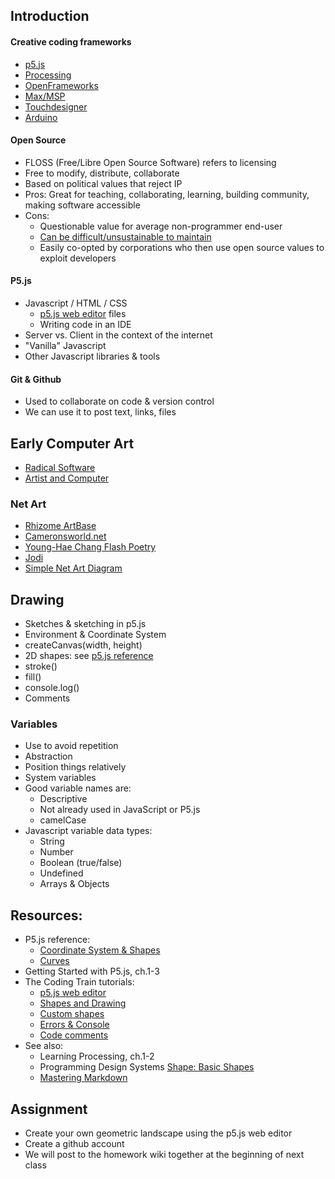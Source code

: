 ## Introduction

#### Creative coding frameworks
* [p5.js](https://p5js.org/)
* [Processing](https://processing.org/)
* [OpenFrameworks](https://openframeworks.cc/)
* [Max/MSP](https://cycling74.com/)
* [Touchdesigner](https://processing.org/)
* [Arduino](https://derivative.ca/)

#### Open Source
* FLOSS (Free/Libre Open Source Software) refers to licensing
* Free to modify, distribute, collaborate
* Based on political values that reject IP
* Pros: Great for teaching, collaborating, learning, building community, making software accessible
* Cons: 
  - Questionable value for average non-programmer end-user
  - [Can be difficult/unsustainable to maintain](https://www.technologyreview.com/2021/12/17/1042692/log4j-internet-open-source-hacking/)
  - Easily co-opted by corporations who then use open source values to exploit developers

#### P5.js 
* Javascript / HTML / CSS 
  - [p5.js web editor](https://editor.p5js.org/) files 
  - Writing code in an IDE
* Server vs. Client in the context of the internet
* "Vanilla" Javascript
* Other Javascript libraries & tools 

#### Git & Github 
* Used to collaborate on code & version control
* We can use it to post text, links, files

## Early Computer Art
* [Radical Software](https://www.radicalsoftware.org/e/index.html)
* [Artist and Computer](https://www.radicalsoftware.org/e/index.html)

### Net Art
* [Rhizome ArtBase](https://artbase.rhizome.org/wiki/Main_Page)
* [Cameronsworld.net](https://artbase.rhizome.org/wiki/Main_Page)
* [Young-Hae Chang Flash Poetry](https://yhchang.com/)
* [Jodi](http://wwwwwwwww.jodi.org/)
* [Simple Net Art Diagram](http://www.mteww.com/images/netartdiagram.gif)


## Drawing 
* Sketches & sketching in p5.js
* Environment & Coordinate System
* createCanvas(width, height)
* 2D shapes: see [p5.js reference](https://editor.p5js.org/)
* stroke()
* fill()
* console.log()
* Comments

### Variables
* Use to avoid repetition
* Abstraction
* Position things relatively
* System variables
* Good variable names are:
  - Descriptive
  - Not already used in JavaScript or P5.js
  - camelCase
* Javascript variable data types:
  - String
  - Number
  - Boolean (true/false)
  - Undefined
  - Arrays & Objects

## Resources: 
* P5.js reference: 
  - [Coordinate System & Shapes](https://p5js.org/learn/coordinate-system-and-shapes.html)
  - [Curves](https://p5js.org/learn/curves.html)
* Getting Started with P5.js, ch.1-3
* The Coding Train tutorials:
  - [p5.js web editor](https://www.youtube.com/watch?v=MXs1cOlidWs&feature=youtu.be)
  - [Shapes and Drawing](https://www.youtube.com/watch?v=c3TeLi6Ns1E&ab_channel=TheCodingTrain)
  - [Custom shapes](https://www.youtube.com/watch?v=76fiD5DvzeQ&ab_channel=TheCodingTrain)
  - [Errors & Console](https://www.youtube.com/watch?v=LuGsp5KeJMM&ab_channel=TheCodingTrain)
  - [Code comments](https://www.youtube.com/watch?v=xJcrPJuem5Q&ab_channel=TheCodingTrain)
* See also:
  - Learning Processing, ch.1-2
  - Programming Design Systems [Shape: Basic Shapes](https://programmingdesignsystems.com/shape/basic-shapes/index.html#basic-shapes-bOYdIDj)
  - [Mastering Markdown](https://guides.github.com/features/mastering-markdown/)


## Assignment
* Create your own geometric landscape using the p5.js web editor
* Create a github account
* We will post to the homework wiki together at the beginning of next class
  
  
